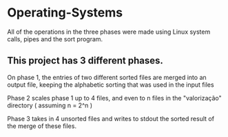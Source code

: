 # Operating-Systems

All of the operations in the three phases were made using Linux system calls, pipes and the sort program.

## This project has 3 different phases.

On phase 1, the entries of two different sorted files are merged into an output file, keeping the alphabetic sorting that was used in the input files

Phase 2 scales phase 1 up to 4 files, and even to n files in the "valorização" directory ( assuming n = 2^n )

Phase 3 takes in 4 unsorted files and writes to stdout the sorted result of the merge of these files.




